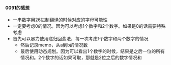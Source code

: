 #### 0091的感想
- 一串数字用26进制翻译的时候对应的字母可能性
- 一定要考虑0的情况。因为可以考虑1个数字和2个数字。如果是0的话需要特殊考虑
- 首先可以暴力使用递归回溯法，每一次考虑1个数字和两个数字的情况
  - 然后记录memo，从a到b的情况数
  - 最后使用动态规划。因为可以看出1个数字的时候，结果是之后一位的所有情况和。2个数字的话如果可取，那就是2位之后的数字情况和


